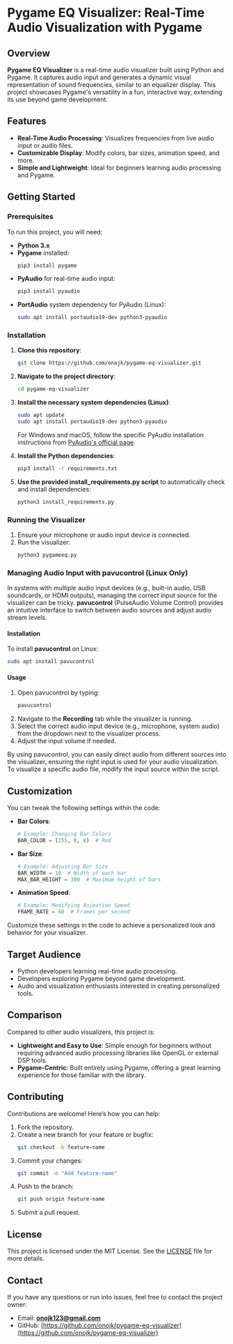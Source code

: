 # Pygame EQ Visualizer: Real-Time Audio Visualization with Pygame

## Overview

**Pygame EQ Visualizer** is a real-time audio visualizer built using Python and Pygame. It captures audio input and generates a dynamic visual representation of sound frequencies, similar to an equalizer display. This project showcases Pygame's versatility in a fun, interactive way, extending its use beyond game development.

## Features

- **Real-Time Audio Processing**: Visualizes frequencies from live audio input or audio files.
- **Customizable Display**: Modify colors, bar sizes, animation speed, and more.
- **Simple and Lightweight**: Ideal for beginners learning audio processing and Pygame.

## Getting Started

### Prerequisites

To run this project, you will need:

- **Python 3.x**
- **Pygame** installed:
  ```bash
  pip3 install pygame
  ```
- **PyAudio** for real-time audio input:
  ```bash
  pip3 install pyaudio
  ```
- **PortAudio** system dependency for PyAudio (Linux):
  ```bash
  sudo apt install portaudio19-dev python3-pyaudio
  ```

### Installation

1. **Clone this repository**:

   ```bash
   git clone https://github.com/onojk/pygame-eq-visualizer.git
   ```

2. **Navigate to the project directory**:

   ```bash
   cd pygame-eq-visualizer
   ```

3. **Install the necessary system dependencies (Linux)**:

   ```bash
   sudo apt update
   sudo apt install portaudio19-dev python3-pyaudio
   ```

   For Windows and macOS, follow the specific PyAudio installation instructions from [PyAudio's official page](https://pypi.org/project/PyAudio/).

4. **Install the Python dependencies**:

   ```bash
   pip3 install -r requirements.txt
   ```

5. **Use the provided install\_requirements.py script** to automatically check and install dependencies:

   ```bash
   python3 install_requirements.py
   ```

### Running the Visualizer

1. Ensure your microphone or audio input device is connected.
2. Run the visualizer:
   ```bash
   python3 pygameeq.py
   ```

### Managing Audio Input with pavucontrol (Linux Only)

In systems with multiple audio input devices (e.g., built-in audio, USB soundcards, or HDMI outputs), managing the correct input source for the visualizer can be tricky. **pavucontrol** (PulseAudio Volume Control) provides an intuitive interface to switch between audio sources and adjust audio stream levels.

#### Installation

To install **pavucontrol** on Linux:

```bash
sudo apt install pavucontrol
```

#### Usage

1. Open pavucontrol by typing:
   ```bash
   pavucontrol
   ```
2. Navigate to the **Recording** tab while the visualizer is running.
3. Select the correct audio input device (e.g., microphone, system audio) from the dropdown next to the visualizer process.
4. Adjust the input volume if needed.

By using pavucontrol, you can easily direct audio from different sources into the visualizer, ensuring the right input is used for your audio visualization. To visualize a specific audio file, modify the input source within the script.

## Customization

You can tweak the following settings within the code:

- **Bar Colors**:

  ```python
  # Example: Changing Bar Colors
  BAR_COLOR = (255, 0, 0)  # Red
  ```

- **Bar Size**:

  ```python
  # Example: Adjusting Bar Size
  BAR_WIDTH = 10  # Width of each bar
  MAX_BAR_HEIGHT = 300  # Maximum height of bars
  ```

- **Animation Speed**:

  ```python
  # Example: Modifying Animation Speed
  FRAME_RATE = 60  # Frames per second
  ```

Customize these settings in the code to achieve a personalized look and behavior for your visualizer.

## Target Audience

- Python developers learning real-time audio processing.
- Developers exploring Pygame beyond game development.
- Audio and visualization enthusiasts interested in creating personalized tools.

## Comparison

Compared to other audio visualizers, this project is:

- **Lightweight and Easy to Use**: Simple enough for beginners without requiring advanced audio processing libraries like OpenGL or external DSP tools.
- **Pygame-Centric**: Built entirely using Pygame, offering a great learning experience for those familiar with the library.

## Contributing

Contributions are welcome! Here’s how you can help:

1. Fork the repository.
2. Create a new branch for your feature or bugfix:
   ```bash
   git checkout -b feature-name
   ```
3. Commit your changes:
   ```bash
   git commit -m "Add feature-name"
   ```
4. Push to the branch:
   ```bash
   git push origin feature-name
   ```
5. Submit a pull request.

## License

This project is licensed under the MIT License. See the [LICENSE](LICENSE) file for more details.

## Contact

If you have any questions or run into issues, feel free to contact the project owner:

- Email: **[onojk123@gmail.com](mailto\:onojk123@gmail.com)**
- GitHub: [https://github.com/onojk/pygame-eq-visualizer](https://github.com/onojk/pygame-eq-visualizer)

